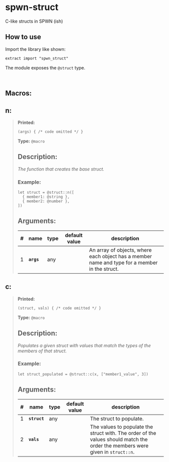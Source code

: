 # spwn-struct
C-like structs in SPWN (ish)

## How to use
Import the library like shown:
```spwn
extract import "spwn_struct"
```

The module exposes the `@struct` type.

<br>

## Macros:

## **n**:

> **Printed:** 
>```spwn
>(args) { /* code omitted */ }
>``` 
>**Type:** `@macro` 
>## Description: 
> _The function that creates the base struct._
>### Example: 
>```spwn
> let struct = @struct::n([
>	{ member1: @string },
>	{ member2: @number },
>])
>```
>## Arguments:
>
>| # | name | type | default value | description |
>| - | ---- | ---- | ------------- | ----------- |
>| 1 | **`args`** |any | |An array of objects, where each object has a member name and type for a member in the struct. |
>

## **c**:

> **Printed:** 
>```spwn
>(struct, vals) { /* code omitted */ }
>``` 
>**Type:** `@macro` 
>## Description: 
> _Populates a given struct with values that match the types of the members of that struct._
>### Example: 
>```spwn
> let struct_populated = @struct::c(x, ["member1_value", 3])
>```
>## Arguments:
>
>| # | name | type | default value | description |
>| - | ---- | ---- | ------------- | ----------- |
>| 1 | **`struct`** |any | |The struct to populate. |
>| 2 | **`vals`** |any | |The values to populate the struct with. The order of the values should match the order the members were given in `struct::n`. |
>
